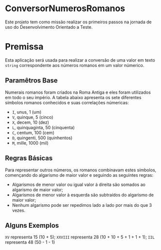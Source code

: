 # ConversorNumerosRomanos

Este projeto tem como missão realizar os primeiros passos na jornada de uso do Desenvolvimento Orientado a Teste.

# Premissa

Esta aplicação será usada para realizar a conversão de uma valor em texto `string` correspondente aos números romanos em um valor númerico.

## Paramêtros Base

Numerais romanos foram criados na Roma Antiga e eles foram utilizados em todo o seu império. A tabela abaixo apresenta os sete diferentes símbolos romanos conhecidos e suas correlações númericas:

* `I`, unus, 1 (um)
* `V`, quinque, 5 (cinco)
* `X`, decem, 10 (dez)
* `L`, quinquaginta, 50 (cinquenta)
* `C`, centum, 100 (cem)
* `D`, quingenti, 500 (quinhentos)
* `M`, mille, 1000 (mil)

## Regras Básicas

Para representar outros números, os romanos combinavam estes símbolos, començando do algarismo de maior valor e seguindo as seguintes regras:

* Algarismos de menor valor ou igual valor á direita são somados ao algarismo de maior valor;
* Algarismos de menor valor à esquerda são subtraídos do algarismo de maior valor;
* Nenhum algarismo pode ser repedimos lado a lado por mais do que 3 vezes.

## Alguns Exemplos

`XV` representa 15 (10 + 5);
`XXVIII` representa 28 (10 + 10 + 5 + 1 + 1 + 1);
`IIL` representa 48 (50 - 1 - 1)
